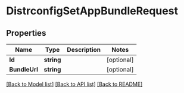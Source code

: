# DistrconfigSetAppBundleRequest

## Properties

Name | Type | Description | Notes
------------ | ------------- | ------------- | -------------
**Id** | **string** |  | [optional] 
**BundleUrl** | **string** |  | [optional] 

[[Back to Model list]](../README.md#documentation-for-models) [[Back to API list]](../README.md#documentation-for-api-endpoints) [[Back to README]](../README.md)


